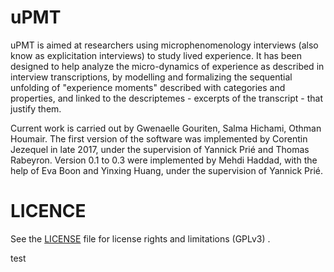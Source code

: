 # uPMT

uPMT is aimed at researchers using microphenomenology interviews (also know as explicitation interviews) to study lived experience. It has been designed to help analyze the micro-dynamics of experience as described in interview transcriptions, by modelling and formalizing the sequential unfolding of "experience moments" described with categories and properties, and linked to the descriptemes - excerpts of the transcript - that justify them.

Current work is carried out by Gwenaelle Gouriten, Salma Hichami,  Othman Houmair. The first version of the software was implemented by Corentin Jezequel in late 2017, under the supervision of Yannick Prié and Thomas Rabeyron. Version 0.1 to 0.3 were implemented by Mehdi Haddad, with the help of Eva Boon and Yinxing Huang, under the supervision of Yannick Prié. 

# LICENCE

See the [LICENSE](LICENSE) file for license rights and limitations (GPLv3) .

test